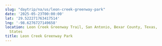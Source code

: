 ```yaml
---
slug: "daytrip/na/us/leon-creek-greenway-park"
date: '2025-05-23T00:00:00'
lat: '29.522271763417514'
lng: '-98.6276727149658'
location: Leon Creek Greenway Trail, San Antonio, Bexar County, Texas, 78240, United
  States
title: Leon Creek Greenway Park
---
```



